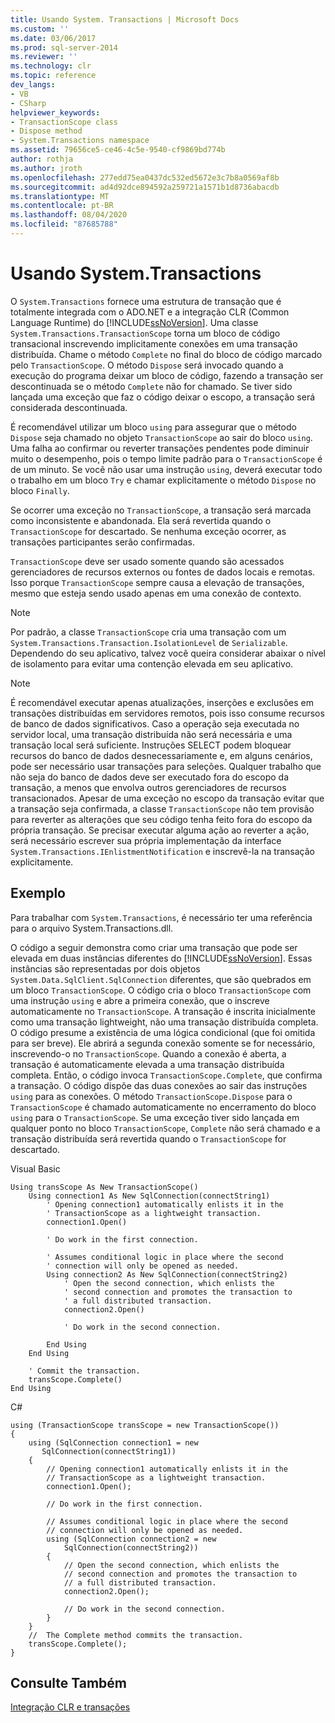 ```yaml
---
title: Usando System. Transactions | Microsoft Docs
ms.custom: ''
ms.date: 03/06/2017
ms.prod: sql-server-2014
ms.reviewer: ''
ms.technology: clr
ms.topic: reference
dev_langs:
- VB
- CSharp
helpviewer_keywords:
- TransactionScope class
- Dispose method
- System.Transactions namespace
ms.assetid: 79656ce5-ce46-4c5e-9540-cf9869bd774b
author: rothja
ms.author: jroth
ms.openlocfilehash: 277edd75ea0437dc532ed5672e3c7b8a0569af8b
ms.sourcegitcommit: ad4d92dce894592a259721a1571b1d8736abacdb
ms.translationtype: MT
ms.contentlocale: pt-BR
ms.lasthandoff: 08/04/2020
ms.locfileid: "87685788"
---
```

# <a name="using-systemtransactions"></a>Usando System.Transactions
  O `System.Transactions` fornece uma estrutura de transação que é totalmente integrada com o ADO.NET e a integração CLR (Common Language Runtime) do [!INCLUDE[ssNoVersion](../../includes/ssnoversion-md.md)]. Uma classe `System.Transactions.TransactionScope` torna um bloco de código transacional inscrevendo implicitamente conexões em uma transação distribuída. Chame o método `Complete` no final do bloco de código marcado pelo `TransactionScope`. O método `Dispose` será invocado quando a execução do programa deixar um bloco de código, fazendo a transação ser descontinuada se o método `Complete` não for chamado. Se tiver sido lançada uma exceção que faz o código deixar o escopo, a transação será considerada descontinuada.  
  
 É recomendável utilizar um bloco `using` para assegurar que o método `Dispose` seja chamado no objeto `TransactionScope` ao sair do bloco `using`. Uma falha ao confirmar ou reverter transações pendentes pode diminuir muito o desempenho, pois o tempo limite padrão para o `TransactionScope` é de um minuto. Se você não usar uma instrução `using`, deverá executar todo o trabalho em um bloco `Try` e chamar explicitamente o método `Dispose` no bloco `Finally`.  
  
 Se ocorrer uma exceção no `TransactionScope`, a transação será marcada como inconsistente e abandonada. Ela será revertida quando o `TransactionScope` for descartado. Se nenhuma exceção ocorrer, as transações participantes serão confirmadas.  
  
 `TransactionScope` deve ser usado somente quando são acessados gerenciadores de recursos externos ou fontes de dados locais e remotas. Isso porque `TransactionScope` sempre causa a elevação de transações, mesmo que esteja sendo usado apenas em uma conexão de contexto.  
  
> [!NOTE]  
>  Por padrão, a classe `TransactionScope` cria uma transação com um `System.Transactions.Transaction.IsolationLevel` de `Serializable`. Dependendo do seu aplicativo, talvez você queira considerar abaixar o nível de isolamento para evitar uma contenção elevada em seu aplicativo.  
  
> [!NOTE]  
>  É recomendável executar apenas atualizações, inserções e exclusões em transações distribuídas em servidores remotos, pois isso consume recursos de banco de dados significativos. Caso a operação seja executada no servidor local, uma transação distribuída não será necessária e uma transação local será suficiente. Instruções SELECT podem bloquear recursos do banco de dados desnecessariamente e, em alguns cenários, pode ser necessário usar transações para seleções. Qualquer trabalho que não seja do banco de dados deve ser executado fora do escopo da transação, a menos que envolva outros gerenciadores de recursos transacionados. Apesar de uma exceção no escopo da transação evitar que a transação seja confirmada, a classe `TransactionScope` não tem provisão para reverter as alterações que seu código tenha feito fora do escopo da própria transação. Se precisar executar alguma ação ao reverter a ação, será necessário escrever sua própria implementação da interface `System.Transactions.IEnlistmentNotification` e inscrevê-la na transação explicitamente.  
  
## <a name="example"></a>Exemplo  
 Para trabalhar com `System.Transactions`, é necessário ter uma referência para o arquivo System.Transactions.dll.  
  
 O código a seguir demonstra como criar uma transação que pode ser elevada em duas instâncias diferentes do [!INCLUDE[ssNoVersion](../../includes/ssnoversion-md.md)]. Essas instâncias são representadas por dois objetos `System.Data.SqlClient.SqlConnection` diferentes, que são quebrados em um bloco `TransactionScope`. O código cria o bloco `TransactionScope` com uma instrução `using` e abre a primeira conexão, que o inscreve automaticamente no `TransactionScope`. A transação é inscrita inicialmente como uma transação lightweight, não uma transação distribuída completa. O código presume a existência de uma lógica condicional (que foi omitida para ser breve). Ele abrirá a segunda conexão somente se for necessário, inscrevendo-o no `TransactionScope`. Quando a conexão é aberta, a transação é automaticamente elevada a uma transação distribuída completa. Então, o código invoca `TransactionScope.Complete`, que confirma a transação. O código dispõe das duas conexões ao sair das instruções `using` para as conexões. O método `TransactionScope.Dispose` para o `TransactionScope` é chamado automaticamente no encerramento do bloco `using` para o `TransactionScope`. Se uma exceção tiver sido lançada em qualquer ponto no bloco `TransactionScope`, `Complete` não será chamado e a transação distribuída será revertida quando o `TransactionScope` for descartado.  
  
 Visual Basic  
  
```  
Using transScope As New TransactionScope()  
    Using connection1 As New SqlConnection(connectString1)  
        ' Opening connection1 automatically enlists it in the   
        ' TransactionScope as a lightweight transaction.  
        connection1.Open()  
  
        ' Do work in the first connection.  
  
        ' Assumes conditional logic in place where the second  
        ' connection will only be opened as needed.  
        Using connection2 As New SqlConnection(connectString2)  
            ' Open the second connection, which enlists the   
            ' second connection and promotes the transaction to  
            ' a full distributed transaction.  
            connection2.Open()  
  
            ' Do work in the second connection.  
  
        End Using  
    End Using  
  
    ' Commit the transaction.  
    transScope.Complete()  
End Using  
```  
  
 C#  
  
```  
using (TransactionScope transScope = new TransactionScope())  
{  
    using (SqlConnection connection1 = new   
       SqlConnection(connectString1))  
    {  
        // Opening connection1 automatically enlists it in the   
        // TransactionScope as a lightweight transaction.  
        connection1.Open();  
  
        // Do work in the first connection.  
  
        // Assumes conditional logic in place where the second  
        // connection will only be opened as needed.  
        using (SqlConnection connection2 = new   
            SqlConnection(connectString2))  
        {  
            // Open the second connection, which enlists the   
            // second connection and promotes the transaction to  
            // a full distributed transaction.   
            connection2.Open();  
  
            // Do work in the second connection.  
        }  
    }  
    //  The Complete method commits the transaction.  
    transScope.Complete();  
}  
```  
  
## <a name="see-also"></a>Consulte Também  
 [Integração CLR e transações](../native-client-ole-db-transactions/transactions.md)  
  
  
